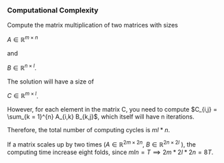 ### Computational Complexity

Compute the matrix multiplication of two matrices with sizes 

$A \in \mathbb{R}^{m \times n}$

and 

$B \in \mathbb{R}^{n \times l}$. 

The solution will have a size of 

$C \in \mathbb{R}^{m \times l}$. 

However, for each element in the matrix C, you need to compute $C_{i,j} = \sum_{k = 1}^{n} A_{i,k} B_{k,j}$, which itself will have n iterations. 

Therefore, the total number of computing cycles is $ml*n$. 

If a matrix scales up by two times ($A \in \mathbb{R}^{2m \times 2n}$, $B \in \mathbb{R}^{2n \times 2l}$
), the computing time increase eight folds, since $mln = T \implies 2m*2l*2n = 8T$.  

